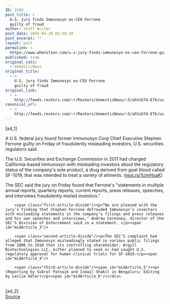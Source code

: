 ```yaml
---
ID: 3199
post_title: >
  U.S. jury finds Immunosyn ex-CEO Ferrone
  guilty of fraud
author: Staff Writer
post_date: 2016-04-30 01:30:10
post_excerpt: ""
layout: post
permalink: >
  https://www.whenitson.com/u-s-jury-finds-immunosyn-ex-ceo-ferrone-guilty-of-fraud/
published: true
original_cats:
  - domesticNews
original_title:
  - >
    U.S. jury finds Immunosyn ex-CEO Ferrone
    guilty of fraud
original_link:
  - >
    http://feeds.reuters.com/~r/Reuters/domesticNews/~3/a5VzG74-E7k/us-immunosyn-lawsuit-idUSKCN0XR00N
canonical_url:
  - >
    http://feeds.reuters.com/~r/Reuters/domesticNews/~3/a5VzG74-E7k/us-immunosyn-lawsuit-idUSKCN0XR00N
---
```

 [ad_1]
<br><div id="articleText">
<span id="midArticle_start"/>

<span class="focusParagraph" readability="4"><p><span class="articleLocatio&lt;/span&gt;n">A U.S. federal jury found former Immunosyn Corp Chief Executive Stephen Ferrone guilty on Friday of fraudulently misleading investors, U.S. securities regulators said. </span></p></span><span id="midArticle_0"/><p>The U.S. Securities and Exchange Commission in 2011 had charged California-based Immunosyn with misleading investors about the regulatory status of the company's sole product, a drug derived from goat blood called SF-1019, that was intended to treat a variety of ailments. (<a href="http://reut.rs/1UmHoaK">reut.rs/1UmHoaK</a>)</p><span id="midArticle_1"/><p>The SEC said the jury on Friday found that Ferrone's "statements in multiple annual reports, quarterly reports, current reports, press releases, speeches, and interviews fraudulently misled investors."</p><span id="midArticle_2"/>
        
        <span class="first-article-divide"/><p>“We are pleased with the jury’s finding that Stephen Ferrone defrauded Immunosyn’s investors with misleading statements in the company’s filings and press releases and his own speeches and interviews," Andrew Ceresney, director of the SEC'S Division of Enforcement said in a statement. </p><span id="midArticle_3"/>
        
        <span class="second-article-divide"/><p>The SEC'S complaint had alleged that Immunosyn misleadingly stated in various public filings from 2006 to 2010 that its controlling shareholder, Argyll Biotechnologies LLC, either planned to seek or had sought U.S. regulatory approval for human clinical trials for SF-1019.</p><span id="midArticle_4"/>
        
        <span class="third-article-divide"/><span id="midArticle_5"/><p> (Reporting by Subrat Patnaik and Ismail Shakil in Bengaluru; Editing by Leslie Adler)</p><span id="midArticle_6"/></div>
<br>[ad_2]
<br><a href="http://feeds.reuters.com/~r/Reuters/domesticNews/~3/a5VzG74-E7k/us-immunosyn-lawsuit-idUSKCN0XR00N">Source </a>
